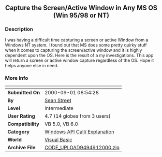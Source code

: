﻿<div align="center">

## Capture the Screen/Active Window in Any MS OS \(Win 95/98 or NT\)


</div>

### Description

I was having a difficult time capturing a screen or active Window from a Windows NT system. I found out that MS does some pretty quirky stuff when it comes to capturing the screen/active window and it is highly dependent upon the OS. Here is the result of a my investigations. This app will return a screen or active window capture regardless of the OS. Hope it helps anyone else in need.
 
### More Info
 


<span>             |<span>
---                |---
**Submitted On**   |2000-09-01 08:54:28
**By**             |[Sean Street](https://github.com/Planet-Source-Code/PSCIndex/blob/master/ByAuthor/sean-street.md)
**Level**          |Intermediate
**User Rating**    |4.7 (14 globes from 3 users)
**Compatibility**  |VB 5\.0, VB 6\.0
**Category**       |[Windows API Call/ Explanation](https://github.com/Planet-Source-Code/PSCIndex/blob/master/ByCategory/windows-api-call-explanation__1-39.md)
**World**          |[Visual Basic](https://github.com/Planet-Source-Code/PSCIndex/blob/master/ByWorld/visual-basic.md)
**Archive File**   |[CODE\_UPLOAD9494912000\.zip](https://github.com/Planet-Source-Code/sean-street-capture-the-screen-active-window-in-any-ms-os-win-95-98-or-nt__1-11159/archive/master.zip)








